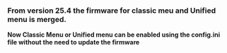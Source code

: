 ### From version 25.4 the firmware for classic meu and Unified menu is merged.

**Now Classic Menu or Unified menu can be enabled using the config.ini file without the need to update the firmware**
